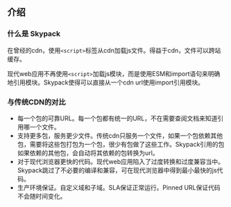 ## 介绍
### 什么是 Skypack
在曾经的cdn，使用`<script>`标签从cdn加载js文件。得益于cdn，文件可以跨站缓存。

现代web应用不再使用`<script>`加载js模块，而是使用ESM和import语句来明确地引用模块。Skypack使得可以直接从一个cdn url使用import引用模块。

### 与传统CDN的对比
* 每一个包的可靠URL。每一个包都有统一的URL，不在需要查阅文档来知道引用哪一个文件。
* 支持更多包，服务更少文件。传统cdn只服务一个文件，如果一个包依赖其他包，需要将这些包打包为一个包，很少有包做了这些工作。Skypack引用的包如果依赖的其他包，会自动将其依赖的包转换为url。
* 对于现代浏览器更快的代码。现代web应用陷入了过度转换和过度兼容当中。Skypack跳过了不必要的编译和兼容，可在现代浏览器中得到最小最快的js代码。
* 生产环境保证。自定义域和子域。SLA保证正常运行。Pinned URL保证代码不会随时间变化。